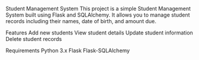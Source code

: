 Student Management System
This project is a simple Student Management System built using Flask and SQLAlchemy. It allows you to manage student records including their names, date of birth, and amount due.

Features
Add new students
View student details
Update student information
Delete student records


Requirements
Python 3.x
Flask
Flask-SQLAlchemy
